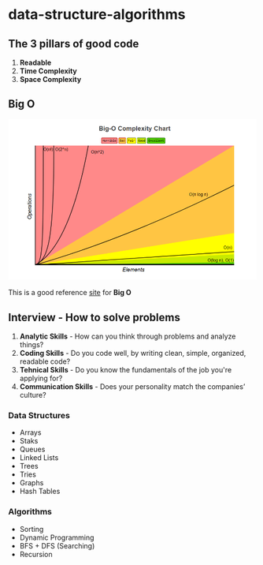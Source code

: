 # data-structure-algorithms

## The 3 pillars of good code
1. **Readable**
2. **Time Complexity**
3. **Space Complexity**

## Big O

![alt text](./resources/big-o-complexity-chart.png)

This is a good reference [site](https://www.bigocheatsheet.com/) for **Big O**

## Interview - How to solve problems 

1. **Analytic Skills** - How can you think through problems and analyze things?
2. **Coding Skills** - Do you code well, by writing clean, simple, organized, readable code?
3. **Tehnical Skills** - Do you know the fundamentals of the job you're applying for?
4. **Communication Skills** - Does your personality match the companies’ culture?

### Data Structures 
- Arrays
- Staks 
- Queues
- Linked Lists 
- Trees 
- Tries
- Graphs 
- Hash Tables

### Algorithms 
- Sorting
- Dynamic Programming 
- BFS + DFS (Searching)
- Recursion